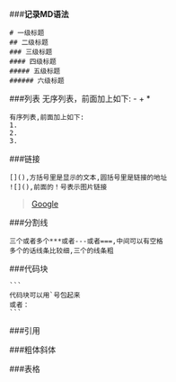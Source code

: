###**记录MD语法**

```
# 一级标题
## 二级标题
### 三级标题
#### 四级标题
##### 五级标题
###### 六级标题
```
###列表
	无序列表，前面加上如下:
	-
	+
	*

	有序列表,前面加上如下:
	1.
	2.
	3.


###链接
```
[](),方括号里是显示的文本,圆括号里是链接的地址
![](),前面的！号表示图片链接
```
>[Google](http://www.google.com.tw)

###分割线

	三个或者多个***或者---或者===,中间可以有空格
	多个的话线条比较细,三个的线条粗

###代码块

	```
	代码块可以用`号包起来
	或者：
	```
###引用

###粗体斜体

###表格